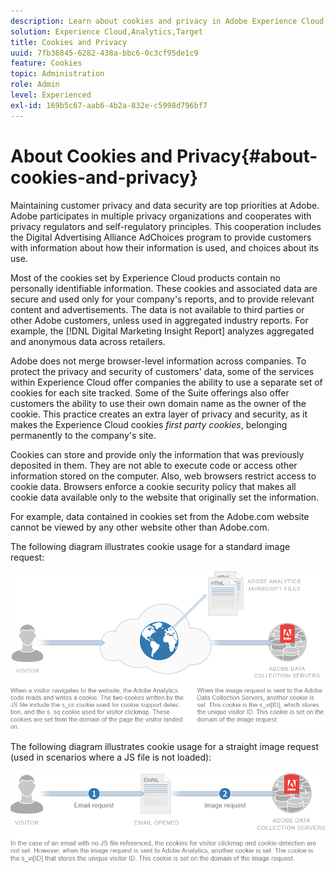 ```yaml
---
description: Learn about cookies and privacy in Adobe Experience Cloud solutions and services.
solution: Experience Cloud,Analytics,Target
title: Cookies and Privacy 
uuid: 7fb36845-6282-438a-bbc6-0c3cf95de1c9
feature: Cookies
topic: Administration
role: Admin
level: Experienced
exl-id: 169b5c67-aab6-4b2a-832e-c5998d796bf7
---
```

# About Cookies and Privacy{#about-cookies-and-privacy}

Maintaining customer privacy and data security are top priorities at Adobe. Adobe participates in multiple privacy organizations and cooperates with privacy regulators and self-regulatory principles. This cooperation includes the Digital Advertising Alliance AdChoices program to provide customers with information about how their information is used, and choices about its use.

Most of the cookies set by Experience Cloud products contain no personally identifiable information. These cookies and associated data are secure and used only for your company's reports, and to provide relevant content and advertisements. The data is not available to third parties or other Adobe customers, unless used in aggregated industry reports. For example, the [!DNL Digital Marketing Insight Report] analyzes aggregated and anonymous data across retailers.

Adobe does not merge browser-level information across companies. To protect the privacy and security of customers' data, some of the services within Experience Cloud offer companies the ability to use a separate set of cookies for each site tracked. Some of the Suite offerings also offer customers the ability to use their own domain name as the owner of the cookie. This practice creates an extra layer of privacy and security, as it makes the Experience Cloud cookies *first party cookies*, belonging permanently to the company's site.

Cookies can store and provide only the information that was previously deposited in them. They are not able to execute code or access other information stored on the computer. Also, web browsers restrict access to cookie data. Browsers enforce a cookie security policy that makes all cookie data available only to the website that originally set the information.

For example, data contained in cookies set from the Adobe.com website cannot be viewed by any other website other than Adobe.com.

The following diagram illustrates cookie usage for a standard image request: 

![Cookie usage for a standard image request](assets/CookiesProcessGraphic-01.png)

The following diagram illustrates cookie usage for a straight image request (used in scenarios where a JS file is not loaded): 

![Cookie usage for a straight image request](assets/CookiesProcessGraphic2.png)
